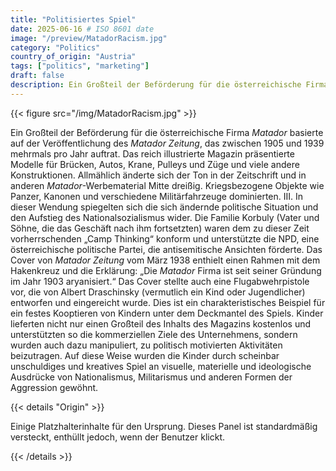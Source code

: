 ```yaml
---
title: "Politisiertes Spiel"
date: 2025-06-16 # ISO 8601 date
image: "/preview/MatadorRacism.jpg"
category: "Politics"
country_of_origin: "Austria"
tags: ["politics", "marketing"]
draft: false
description: Ein Großteil der Beförderung für die österreichische Firma *Matador*...
---
```




{{< figure src="/img/MatadorRacism.jpg" >}}

Ein Großteil der Beförderung für die österreichische Firma *Matador* basierte auf der Veröffentlichung des *Matador Zeitung*, das zwischen 1905 und 1939 mehrmals pro Jahr auftrat. Das reich illustrierte Magazin präsentierte Modelle für Brücken, Autos, Krane, Pulleys und Züge und viele andere Konstruktionen. Allmählich änderte sich der Ton in der Zeitschrift und in anderen *Matador*-Werbematerial Mitte dreißig. Kriegsbezogene Objekte wie Panzer, Kanonen und verschiedene Militärfahrzeuge dominierten. III. In dieser Wendung spiegelten sich die sich ändernde politische Situation und den Aufstieg des Nationalsozialismus wider. Die Familie Korbuly (Vater und Söhne, die das Geschäft nach ihm fortsetzten) waren dem zu dieser Zeit vorherrschenden „Camp Thinking“ konform und unterstützte die NPD, eine österreichische politische Partei, die antisemitische Ansichten förderte. Das Cover von *Matador Zeitung* vom März 1938 enthielt einen Rahmen mit dem Hakenkreuz und die Erklärung: „Die *Matador* Firma ist seit seiner Gründung im Jahr 1903 aryanisiert.“ Das Cover stellte auch eine Flugabwehrpistole vor, die von Albert Draschinsky (vermutlich ein Kind oder Jugendlicher) entworfen und eingereicht wurde. Dies ist ein charakteristisches Beispiel für ein festes Kooptieren von Kindern unter dem Deckmantel des Spiels. Kinder lieferten nicht nur einen Großteil des Inhalts des Magazins kostenlos und unterstützten so die kommerziellen Ziele des Unternehmens, sondern wurden auch dazu manipuliert, zu politisch motivierten Aktivitäten beizutragen. Auf diese Weise wurden die Kinder durch scheinbar unschuldiges und kreatives Spiel an visuelle, materielle und ideologische Ausdrücke von Nationalismus, Militarismus und anderen Formen der Aggression gewöhnt.

{{< details "Origin" >}}

Einige Platzhalterinhalte für den Ursprung. Dieses Panel ist standardmäßig versteckt, enthüllt jedoch, wenn der Benutzer klickt.

{{< /details >}}

